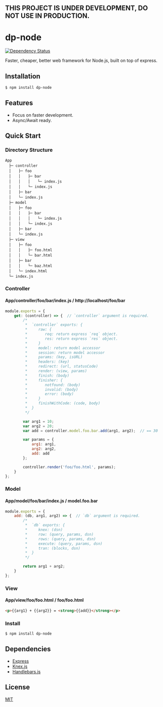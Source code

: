 **THIS PROJECT IS UNDER DEVELOPMENT, DO NOT USE IN PRODUCTION.**
----------------------------------------------------------------

dp-node
=======

[![Dependency Status](https://david-dm.org/why2pac/dp-node.svg)](https://david-dm.org/why2pac/dp-node)

Faster, cheaper, better web framework for Node.js, built on top of express.

## Installation

```bash
$ npm install dp-node
```

## Features

  * Focus on faster development.
  * Async/Await ready.

## Quick Start

### Directory Structure

```
App
　├─ controller
　│　　├─ foo
　│　　│　　├─ bar
　│　　│　　│　　└─ index.js
　│　　│　　└─ index.js
　│　　├─ bar
　│　　└─ index.js
　├─ model
　│　　├─ foo
　│　　│　　├─ bar
　│　　│　　│　　└─ index.js
　│　　│　　└─ index.js
　│　　├─ bar
　│　　└─ index.js
　├─ view
　│　　├─ foo
　│　　│　　├─ foo.html
　│　　│　　└─ bar.html
　│　　├─ bar
　│　　│　　└─ baz.html
　│　　└─ index.html
　└─ index.js
```

### Controller

#### App/controller/foo/bar/index.js / http://localhost/foo/bar

```Javascript
module.exports = {
    get: (controller) => {  // `controller` argument is required.
        /*
         *  `controller` exports: {
         *     raw: {
         *        req: return express `req` object.
         *        res: return express `res` object.
         *     }
         *     model: return model accessor
         *     session: return model accessor
         *     params: (key, isURL)
         *     headers: (key)
         *     redirect: (url, statusCode)
         *     render: (view, params)
         *     finish: (body)
         *     finisher: {
         *        notfound: (body)
         *        invalid: (body)
         *        error: (body)
         *     }
         *     finishWithCode: (code, body)
         *  }
         */

        var arg1 = 10;
        var arg2 = 20;
        var add = controller.model.foo.bar.add(arg1, arg2);  // == 30

        var params = {
            arg1: arg1,
            arg2: arg2,
            add: add
        };

        controller.render('foo/foo.html', params);
    }
};
```

### Model

#### App/model/foo/bar/index.js / model.foo.bar

```Javascript
module.exports = {
    add: (db, arg1, arg2) => {  // `db` argument is required.
        /*
         *  `db` exports: {
         *     knex: (dsn)
         *     row: (query, params, dsn)
         *     rows: (query, params, dsn)
         *     execute: (query, params, dsn)
         *     tran: (blocks, dsn)
         *  }
         */

        return arg1 + arg2;
    }
};
```

### View

#### App/view/foo/foo.html / foo/foo.html

```HTML
<p>{{arg1} + {{arg2}} = <strong>{{add}}</strong></p>
```

### Install

```bash
$ npm install dp-node
```

## Dependencies

* [Express](http://expressjs.com)
* [Knex.js](http://knexjs.org)
* [Handlebars.js](http://handlebarsjs.com)

## License

  [MIT](LICENSE)
